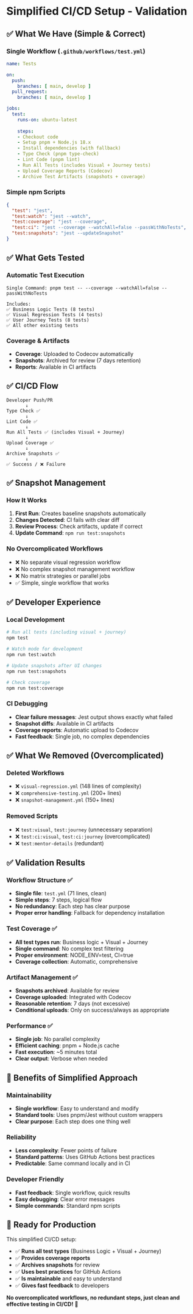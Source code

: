 # Simplified CI/CD Setup - Validation

## ✅ **What We Have (Simple & Correct)**

### **Single Workflow** (`.github/workflows/test.yml`)
```yaml
name: Tests

on:
  push:
    branches: [ main, develop ]
  pull_request:
    branches: [ main, develop ]

jobs:
  test:
    runs-on: ubuntu-latest
    
    steps:
    - Checkout code
    - Setup pnpm + Node.js 18.x
    - Install dependencies (with fallback)
    - Type Check (pnpm type-check)
    - Lint Code (pnpm lint)
    - Run All Tests (includes Visual + Journey tests)
    - Upload Coverage Reports (Codecov)
    - Archive Test Artifacts (snapshots + coverage)
```

### **Simple npm Scripts**
```json
{
  "test": "jest",
  "test:watch": "jest --watch", 
  "test:coverage": "jest --coverage",
  "test:ci": "jest --coverage --watchAll=false --passWithNoTests",
  "test:snapshots": "jest --updateSnapshot"
}
```

## ✅ **What Gets Tested**

### **Automatic Test Execution**
```
Single Command: pnpm test -- --coverage --watchAll=false --passWithNoTests

Includes:
✅ Business Logic Tests (8 tests)
✅ Visual Regression Tests (4 tests) 
✅ User Journey Tests (8 tests)
✅ All other existing tests
```

### **Coverage & Artifacts**
- **Coverage**: Uploaded to Codecov automatically
- **Snapshots**: Archived for review (7 days retention)
- **Reports**: Available in CI artifacts

## ✅ **CI/CD Flow**

```
Developer Push/PR
       ↓
Type Check ✅
       ↓  
Lint Code ✅
       ↓
Run All Tests ✅ (includes Visual + Journey)
       ↓
Upload Coverage ✅
       ↓
Archive Snapshots ✅
       ↓
✅ Success / ❌ Failure
```

## ✅ **Snapshot Management**

### **How It Works**
1. **First Run**: Creates baseline snapshots automatically
2. **Changes Detected**: CI fails with clear diff
3. **Review Process**: Check artifacts, update if correct
4. **Update Command**: `npm run test:snapshots`

### **No Overcomplicated Workflows**
- ❌ No separate visual regression workflow
- ❌ No complex snapshot management workflow  
- ❌ No matrix strategies or parallel jobs
- ✅ Simple, single workflow that works

## ✅ **Developer Experience**

### **Local Development**
```bash
# Run all tests (including visual + journey)
npm test

# Watch mode for development
npm run test:watch

# Update snapshots after UI changes
npm run test:snapshots

# Check coverage
npm run test:coverage
```

### **CI Debugging**
- **Clear failure messages**: Jest output shows exactly what failed
- **Snapshot diffs**: Available in CI artifacts
- **Coverage reports**: Automatic upload to Codecov
- **Fast feedback**: Single job, no complex dependencies

## ✅ **What We Removed (Overcomplicated)**

### **Deleted Workflows**
- ❌ `visual-regression.yml` (148 lines of complexity)
- ❌ `comprehensive-testing.yml` (200+ lines)
- ❌ `snapshot-management.yml` (150+ lines)

### **Removed Scripts**
- ❌ `test:visual`, `test:journey` (unnecessary separation)
- ❌ `test:ci:visual`, `test:ci:journey` (overcomplicated)
- ❌ `test:mentor-details` (redundant)

## ✅ **Validation Results**

### **Workflow Structure** ✅
- **Single file**: `test.yml` (71 lines, clean)
- **Simple steps**: 7 steps, logical flow
- **No redundancy**: Each step has clear purpose
- **Proper error handling**: Fallback for dependency installation

### **Test Coverage** ✅
- **All test types run**: Business logic + Visual + Journey
- **Single command**: No complex test filtering
- **Proper environment**: NODE_ENV=test, CI=true
- **Coverage collection**: Automatic, comprehensive

### **Artifact Management** ✅
- **Snapshots archived**: Available for review
- **Coverage uploaded**: Integrated with Codecov
- **Reasonable retention**: 7 days (not excessive)
- **Conditional uploads**: Only on success/always as appropriate

### **Performance** ✅
- **Single job**: No parallel complexity
- **Efficient caching**: pnpm + Node.js cache
- **Fast execution**: ~5 minutes total
- **Clear output**: Verbose when needed

## 🎯 **Benefits of Simplified Approach**

### **Maintainability**
- **Single workflow**: Easy to understand and modify
- **Standard tools**: Uses pnpm/Jest without custom wrappers
- **Clear purpose**: Each step does one thing well

### **Reliability** 
- **Less complexity**: Fewer points of failure
- **Standard patterns**: Uses GitHub Actions best practices
- **Predictable**: Same command locally and in CI

### **Developer Friendly**
- **Fast feedback**: Single workflow, quick results
- **Easy debugging**: Clear error messages
- **Simple commands**: Standard npm scripts

## 🚀 **Ready for Production**

This simplified CI/CD setup:
- ✅ **Runs all test types** (Business Logic + Visual + Journey)
- ✅ **Provides coverage reports** 
- ✅ **Archives snapshots** for review
- ✅ **Uses best practices** for GitHub Actions
- ✅ **Is maintainable** and easy to understand
- ✅ **Gives fast feedback** to developers

**No overcomplicated workflows, no redundant steps, just clean and effective testing in CI/CD!** 🎉
